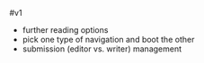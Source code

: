 #v1
* further reading options
* pick one type of navigation and boot the other
* submission (editor vs. writer) management
